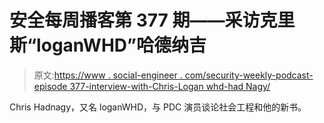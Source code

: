 # 安全每周播客第 377 期——采访克里斯“loganWHD”哈德纳吉

> 原文:[https://www . social-engineer . com/security-weekly-podcast-episode 377-interview-with-Chris-Logan whd-had Nagy/](https://www.social-engineer.com/security-weekly-podcast-episode377-interview-with-chris-loganwhd-hadnagy/)

Chris Hadnagy，又名 loganWHD，与 PDC 演员谈论社会工程和他的新书。